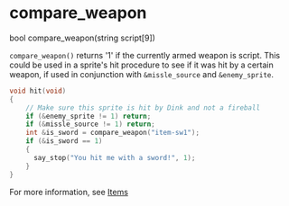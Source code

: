 # compare_weapon

<Prototype>bool compare_weapon(string script[9])</Prototype>

`compare_weapon()` returns '1' if the currently armed weapon is script. This could be used in a sprite's hit procedure to see if it was hit by a certain weapon, if used in conjunction with `&missle_source` and `&enemy_sprite`.

```c
void hit(void)
{
    // Make sure this sprite is hit by Dink and not a fireball
    if (&enemy_sprite != 1) return;
    if (&missle_source != 1) return;
    int &is_sword = compare_weapon("item-sw1");
    if (&is_sword == 1)
    {
      say_stop("You hit me with a sword!", 1);
    }
}
```

For more information, see [Items](../guide/items.md)